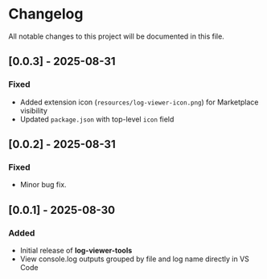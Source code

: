 # Changelog

All notable changes to this project will be documented in this file.

## [0.0.3] - 2025-08-31

### Fixed

- Added extension icon (`resources/log-viewer-icon.png`) for Marketplace visibility
- Updated `package.json` with top-level `icon` field

## [0.0.2] - 2025-08-31

### Fixed

- Minor bug fix.

## [0.0.1] - 2025-08-30

### Added

- Initial release of **log-viewer-tools**
- View console.log outputs grouped by file and log name directly in VS Code
